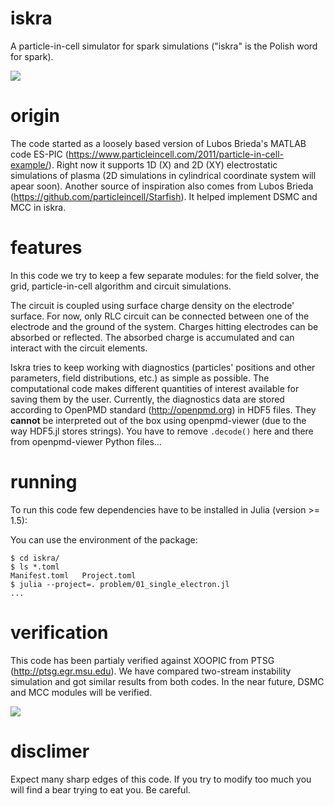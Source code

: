 # iskra
A particle-in-cell simulator for spark simulations ("iskra" is the Polish word for spark).

![](../../blob/master/img/two-stream-rho-evolution.png)

# origin
The code started as a loosely based version of Lubos Brieda's MATLAB code ES-PIC (https://www.particleincell.com/2011/particle-in-cell-example/). Right now it supports 1D (X) and 2D (XY) electrostatic simulations of plasma (2D simulations in cylindrical coordinate system will apear soon).
Another source of inspiration also comes from Lubos Brieda (https://github.com/particleincell/Starfish). It helped implement DSMC and MCC in iskra.

# features
In this code we try to keep a few separate modules: for the field solver, the grid, particle-in-cell algorithm and circuit simulations.

The circuit is coupled using surface charge density on the electrode' surface. For now, only RLC circuit can be connected between one of the electrode and the ground of the system. Charges hitting electrodes can be absorbed or reflected. The absorbed charge is accumulated and can interact with the circuit elements.

Iskra tries to keep working with diagnostics (particles' positions and other parameters, field distributions, etc.) as simple as possible. The computational code makes different quantities of interest available for saving them by the user. Currently, the diagnostics data are stored according to OpenPMD standard (http://openpmd.org) in HDF5 files. They **cannot** be interpreted out of the box using openpmd-viewer (due to the way HDF5.jl stores strings). You have to remove `.decode()` here and there from openpmd-viewer Python files...

# running
To run this code few dependencies have to be installed in Julia (version >= 1.5):

You can use the environment of the package:

```
$ cd iskra/
$ ls *.toml
Manifest.toml	Project.toml
$ julia --project=. problem/01_single_electron.jl
...
```

# verification

This code has been partialy verified against XOOPIC from PTSG (http://ptsg.egr.msu.edu). We have compared two-stream instability simulation and got similar results from both codes. In the near future, DSMC and MCC modules will be verified.

![](../../blob/master/img/rf-discharge-density-evolution.png)

# disclimer
Expect many sharp edges of this code. If you try to modify too much you will find a bear trying to eat you. Be careful.

